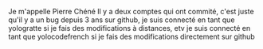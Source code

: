 Je m'appelle Pierre Chéné 
Il y a deux comptes qui ont commité, c'est juste qu'il y a un bug depuis 3 ans sur github, je suis connecté en tant que yologratte si je fais des modifications à distances, etv je suis connecté en tant que yolocodefrench si je fais des modifications directement sur github
